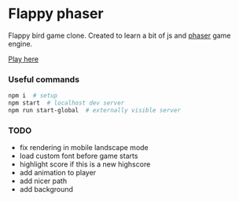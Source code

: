 # Flappy phaser

Flappy bird game clone. Created to learn a bit of js and [phaser](https://phaser.io/) game engine.

[Play here](https://dront.github.io/flappy-phaser/)

### Useful commands
```bash
npm i  # setup
npm start  # localhost dev server
npm run start-global  # externally visible server
```

### TODO
- fix rendering in mobile landscape mode
- load custom font before game starts
- highlight score if this is a new highscore
- add animation to player
- add nicer path
- add background
